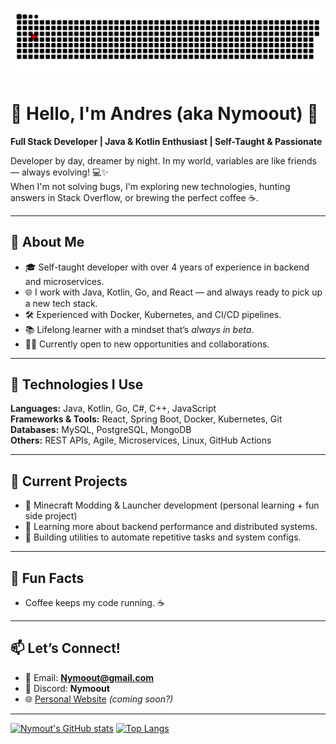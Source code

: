 <a href="#"><img src="contributions.svg"></a>

# 👋 Hello, I'm Andres (aka Nymoout) 🚀

**Full Stack Developer | Java & Kotlin Enthusiast | Self-Taught & Passionate**

Developer by day, dreamer by night. In my world, variables are like friends — always evolving! 💻✨  
When I'm not solving bugs, I'm exploring new technologies, hunting answers in Stack Overflow, or brewing the perfect coffee ☕.

---

## 🧠 About Me
- 🎓 Self-taught developer with over 4 years of experience in backend and microservices.
- 🌐 I work with Java, Kotlin, Go, and React — and always ready to pick up a new tech stack.
- 🛠️ Experienced with Docker, Kubernetes, and CI/CD pipelines.
- 📚 Lifelong learner with a mindset that’s *always in beta*.
- 👨‍💻 Currently open to new opportunities and collaborations.

---

## 🔧 Technologies I Use

**Languages:** Java, Kotlin, Go, C#, C++, JavaScript  
**Frameworks & Tools:** React, Spring Boot, Docker, Kubernetes, Git  
**Databases:** MySQL, PostgreSQL, MongoDB  
**Others:** REST APIs, Agile, Microservices, Linux, GitHub Actions  

---

## 🎯 Current Projects
- 🧩 Minecraft Modding & Launcher development (personal learning + fun side project)
- 🧪 Learning more about backend performance and distributed systems.
- 🔧 Building utilities to automate repetitive tasks and system configs.

---

## 🧩 Fun Facts
- Coffee keeps my code running. ☕

---

## 📫 Let’s Connect!
- 📧 Email: **Nymoout@gmail.com**
- 💬 Discord: **Nymoout**
- 🌐 [Personal Website](#) *(coming soon?)*

---

[![Nymout's GitHub stats](https://github-readme-stats.vercel.app/api?username=nymoout&show_icons=true&theme=merko&count_private=true)](https://github.com/nymoout/)
[![Top Langs](https://github-readme-stats.vercel.app/api/top-langs/?username=nymoout&layout=compact&theme=tokyonight)](https://github.com/Nymoout/)
